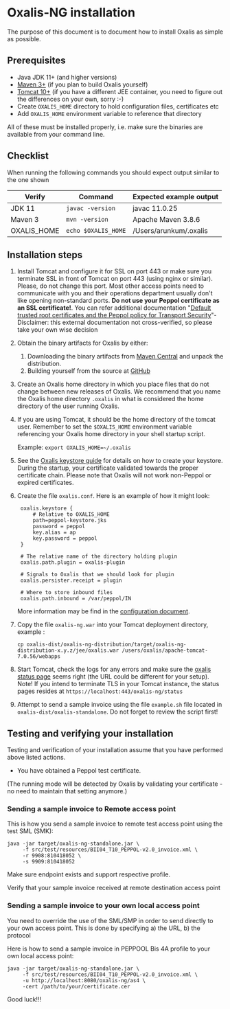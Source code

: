 # Oxalis-NG installation

The purpose of this document is to document how to install Oxalis as simple as possible.

## Prerequisites

* Java JDK 11+ (and higher versions)
* [Maven 3+](http://maven.apache.org/download.cgi) (if you plan to build Oxalis yourself)
* [Tomcat 10+](https://tomcat.apache.org/download-10.cgi) (if you have a different JEE container, you need to figure out the differences on your own, sorry :-)
* Create `OXALIS_HOME` directory to hold configuration files, certificates etc
* Add `OXALIS_HOME` environment variable to reference that directory

All of these must be installed properly, i.e. make sure the binaries are available from your command line.


## Checklist
When running the following commands you should expect output similar to the one shown

| Verify | Command | Expected example output |
| ------ | ------- | --------------- |
| JDK 11 | `javac -version` | javac 11.0.25 |
| Maven 3 | `mvn -version` | Apache Maven 3.8.6  |
| OXALIS_HOME | `echo $OXALIS_HOME` | /Users/arunkum/.oxalis |


## Installation steps

1. Install Tomcat and configure it for SSL on port 443 or make sure you terminate SSL in front of Tomcat on port 443 
(using nginx or similar). Please, do not change this port. Most other access points need to communicate with you and their 
operations department usually don't like opening non-standard ports. 
**Do not use your Peppol certificate as an SSL certificate!**. 
You can refer additional documentation
"[Default trusted root certificates and the Peppol policy for Transport Security](https://ionite.net/newsblog/2020-06-29_peppol_tls_certificates/)"- Disclaimer: this external 
documentation not cross-verified, so please take your own wise decision

2. Obtain the binary artifacts for Oxalis by either:
   1. Downloading the binary artifacts from [Maven Central](https://search.maven.org/#search%7Cga%7C1%7Coxalis) and unpack the distribution.
   2. Building yourself from the source at [GitHub](https://github.com/OxalisCommunity/oxalis-ng)

3. Create an Oxalis home directory in which you place files that do not change between new releases of Oxalis.
   We recommend that you name the Oxalis home directory `.oxalis` in what is considered the home directory of the user running Oxalis. 
4. If you are using Tomcat, it should be the home directory of the tomcat user.
   Remember to set the `$OXALIS_HOME` environment variable referencing your Oxalis home directory in your shell startup
   script.

   Example:
       ```
       export OXALIS_HOME=~/.oxalis
       ```

4. See the [Oxalis keystore guide](/doc/keystore.adoc) for details on how to create your keystore. During the startup, your certificate validated towards the proper certificate chain. Please note that Oxalis will not work non-Peppol or expired certificates.

5. Create the file `oxalis.conf`. Here is an example of how it might look:

   ```
    oxalis.keystore {
        # Relative to OXALIS_HOME
        path=peppol-keystore.jks
        password = peppol
        key.alias = ap
        key.password = peppol
    }

    # The relative name of the directory holding plugin
    oxalis.path.plugin = oxalis-plugin

    # Signals to Oxalis that we should look for plugin
    oxalis.persister.receipt = plugin

    # Where to store inbound files
    oxalis.path.inbound = /var/peppol/IN
   ```

   More information may be find in the [configuration document](../doc/configuration.adoc).

6. Copy the file `oxalis-ng.war` into your Tomcat deployment directory, example :

   ```
   cp oxalis-dist/oxalis-ng-distribution/target/oxalis-ng-distribution-x.y.z/jee/oxalis.war /users/oxalis/apache-tomcat-7.0.56/webapps
   ```

7. Start Tomcat, check the logs for any errors and make sure the [oxalis status page](http://localhost/oxalis-ng/status) seems right (the URL could be different for your setup).
   Note! If you intend to terminate TLS in your Tomcat instance, the status pages resides at `https://localhost:443/oxalis-ng/status`

8. Attempt to send a sample invoice using the file `example.sh` file located in `oxalis-dist/oxalis-standalone`.
   Do not forget to review the script first!


## Testing and verifying your installation  

Testing and verification of your installation assume that you have performed above listed actions. 

* You have obtained a Peppol test certificate.

(The running mode will be detected by Oxalis by validating your certificate - no need to maintain that setting anymore.)


### Sending a sample invoice to Remote access point

This is how you send a sample invoice to remote test access point using the test SML (SMK):
```
java -jar target/oxalis-ng-standalone.jar \
     -f src/test/resources/BII04_T10_PEPPOL-v2.0_invoice.xml \
     -r 9908:810418052 \
     -s 9909:810418052
```
Make sure endpoint exists and support respective profile. 

Verify that your sample invoice received at remote destination access point 


### Sending a sample invoice to your own local access point

You need to override the use of the SML/SMP in order to send directly to your own access point.
This is done by specifying a) the URL, b) the protocol 

Here is how to send a sample invoice in PEPPOOL Bis 4A profile to your own local access point:

````
java -jar target/oxalis-ng-standalone.jar \
     -f src/test/resources/BII04_T10_PEPPOL-v2.0_invoice.xml \
     -u http://localhost:8080/oxalis-ng/as4 \
     -cert /path/to/your/certificate.cer
````




Good luck!!!
